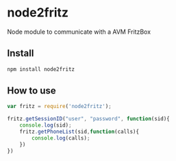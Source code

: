 # node2fritz

Node module to communicate with a AVM FritzBox

## Install

```bash
npm install node2fritz
```

## How to use

```js
var fritz = require('node2fritz');

fritz.getSessionID("user", "password", function(sid){
    console.log(sid);
    fritz.getPhoneList(sid,function(calls){
        console.log(calls);
    })
})
```